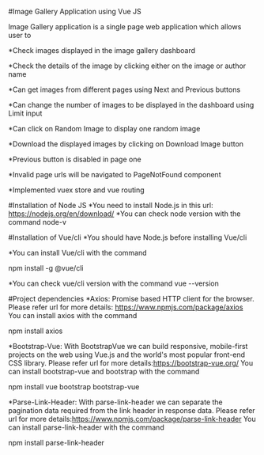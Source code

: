 #Image Gallery Application using Vue JS

Image Gallery application is a single page web application which allows user to

*Check images displayed in the image gallery dashboard

*Check the details of the image by clicking either on the image or author name

*Can get images from different pages using Next and Previous buttons

*Can change the number of images to be displayed in the dashboard using Limit input

*Can click on Random Image to display one random image

*Download the displayed images by clicking on Download Image button

*Previous button is disabled in page one

*Invalid page urls will be navigated to PageNotFound component

*Implemented vuex store and vue routing

#Installation of Node JS
*You need to install Node.js in this url: https://nodejs.org/en/download/
*You can check node version with the command node-v

#Installation of Vue/cli
*You should have Node.js before installing Vue/cli

*You can install Vue/cli with the command

npm install -g @vue/cli

*You can check vue/cli version with the command vue --version

#Project dependencies
*Axios: Promise based HTTP client for the browser. Please refer url for more details: https://www.npmjs.com/package/axios You can install axios with the command

npm install axios

*Bootstrap-Vue: With BootstrapVue we can build responsive, mobile-first projects on the web using Vue.js and the world's most popular front-end CSS library. Please refer url for
more details:https://bootstrap-vue.org/ You can install bootstrap-vue and bootstrap with the command

npm install vue bootstrap bootstrap-vue

*Parse-Link-Header: With parse-link-header we can separate the pagination data required from the link header in response data. Please refer url for more details:https://www.npmjs.com/package/parse-link-header You can install parse-link-header with the command

npm install parse-link-header